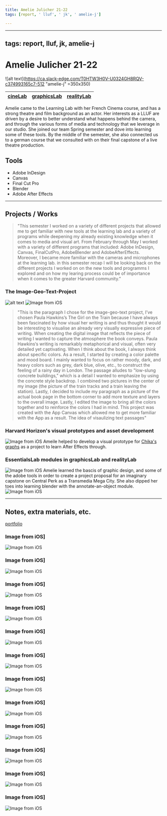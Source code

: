 ```yaml
---
title: Amelie Julicher 21-22
tags: [report, ' lluf', ' jk', ' amelie-j']

---
```


---
tags: report, lluf, jk, amelie-j
---

# Amelie Julicher 21-22
![alt text](https://ca.slack-edge.com/T0HTW3H0V-U0324GH8RQV-c374993165c7-512 "amelie-j" =350x350)



| [cineLab](/6t8nQNOJRnG4kaNfJ9hXDA) | [graphicsLab](/8CstaZbWTL6-3j7tnYo6Fw) | [realityLab](/bA86p68MToWpzQqz9_bF8Q) |
| -------- | -------- | -------- |

   Amelie came to the Learning Lab with her French Cinema course, and has a strong theatre and film background as an actor. Her interests as a LLUF are driven by a desire to better understand what happens behind the camera, and through the various forms of media and technology that we leverage in our studio. She joined our team Spring semester and dove into learning some of these tools. By the middle of the semester, she also connected us to a german course that we consulted with on their final capstone of a live theatre production.
 

## Tools
* Adobe InDesign
* Canvas
* Final Cut Pro
* Blender
* Adobe After Effects
---

## Projects / Works
> "This semester I worked on a variety of different projects that allowed me to get familiar with new tools at the learning lab and a variety of programs while deepening my already existing knowledge when it comes to media and visual art. From February through May I worked with a variety of different programs that included: Adobe InDesign, Canvas, FinalCutPro, AdobeBlender and AdobeAfterEffects. Moreover, I became more familiar with the cameras and microphones at the learning lab. in this semester recap I will be looking back on the different projects I worked on on the new tools and programms I explored and on how my learing process could be of importance when it comes to the greater Harvard community."

### The Image-Geo-Text-Project
![alt text](https://files.slack.com/files-pri/T0HTW3H0V-F032LC5HQ8P/image_from_ios.jpg?pub_secret=8f0377400a)
![Image from iOS](https://files.slack.com/files-pri/T0HTW3H0V-F033NT8F8SU/image_from_ios.jpg?pub_secret=4304bc43c2)
> "This is the paragraph I chose for the image-geo-text project, I’ve chosen Paula Hawkins’s The Girl on the Train because I have always been fascinated by how visual her writing is and thus thought it would be interesting to visualise an already very visually expressive piece of writing. When creating the digital image that reflects the piece of writing I wanted to capture the atmosphere the book conveys. Paula Hawkins‘s writing is remarkably metaphorical and visual, often very detailed yet captivating. When I think about the book, I always think about specific colors. As a result, I started by creating a color palette and mood board. I mainly wanted to focus on rather moody, dark, and heavy colors such as grey, dark blue, olive, etc., to construct the feeling of a rainy day in London. The passage alludes to "low-slung concrete buildings," which is a detail I wanted to emphasize by using the concrete style backdrop. I combined two pictures in the center of my image (the picture of the train tracks and a train leaving the station). Lastly, I decided to include my paragraph as a picture of the actual book page in the bottom corner to add more texture and layers to the overall image. Lastly, I edited the image to bring all the colors together and to reinforce the colors I had in mind. This project was created with the App Canvas which allowed me to get more familiar with the App as a result. The idea of visaulizing text passages" 


### Harvard Horizon's visual prototypes and asset development

![Image from iOS](https://files.slack.com/files-pri/T0HTW3H0V-F034J495T5Y/image_from_ios.jpg?pub_secret=d87a9019ac)
Ameile helped to develop a visual prototype for [Chika's graphs](https://hackmd.io/EIsIJMtNRTyD1UQGoFSugg) as a project to learn After Effects through.


### EssentialsLab modules in graphicsLab and realityLab
![Image from iOS](https://files.slack.com/files-pri/T0HTW3H0V-F03E48NN332/image_from_ios.jpg?pub_secret=e8ae784ed1)
Amelie learned the bascis of graphic design, and some of the adobe tools in order to create a project proposal for an imaginary capstone on Central Perk as a Transmedia Mega City. She also dipped her toes into learning blender with the annotate-an-object module.
![Image from iOS](https://files.slack.com/files-pri/T0HTW3H0V-F039FMN1856/image_from_ios.jpg?pub_secret=4d44797682)


---

## Notes, extra materials, etc.

[portfolio](https://hackmd.io/IJnxr2OJQp2U22thwBYMzA?both)


### Image from iOS]
![Image from iOS](https://files.slack.com/files-pri/T0HTW3H0V-F034J495T5Y/image_from_ios.jpg?pub_secret=d87a9019ac)

### Image from iOS]
![Image from iOS](https://files.slack.com/files-pri/T0HTW3H0V-F032LTGRJ0P/image_from_ios.jpg?pub_secret=93fd32f158)

### Image from iOS]
![Image from iOS](https://files.slack.com/files-pri/T0HTW3H0V-F032LC5HQ8P/image_from_ios.jpg?pub_secret=8f0377400a)

### Image from iOS]
![Image from iOS](https://files.slack.com/files-pri/T0HTW3H0V-F033NT8F8SU/image_from_ios.jpg?pub_secret=4304bc43c2)

### Image from iOS]
![Image from iOS](https://files.slack.com/files-pri/T0HTW3H0V-F037KMF8N79/image_from_ios.jpg?pub_secret=5bbbf29f9f)

### Image from iOS]
![Image from iOS](https://files.slack.com/files-pri/T0HTW3H0V-F0386V4ME9H/image_from_ios.jpg?pub_secret=a09d96d8af)

### Image from iOS]
![Image from iOS](https://files.slack.com/files-pri/T0HTW3H0V-F038WN83648/image_from_ios.jpg?pub_secret=9d02a7e6ab)

### Image from iOS]
![Image from iOS](https://files.slack.com/files-pri/T0HTW3H0V-F03940PR873/image_from_ios.jpg?pub_secret=0e760fc7c7)

### Image from iOS]
![Image from iOS](https://files.slack.com/files-pri/T0HTW3H0V-F039FMN1856/image_from_ios.jpg?pub_secret=4d44797682)

### Image from iOS]
![Image from iOS](https://files.slack.com/files-pri/T0HTW3H0V-F039SKQPFU6/image_from_ios.jpg?pub_secret=64c15846cc)

### Image from iOS]
![Image from iOS](https://files.slack.com/files-pri/T0HTW3H0V-F03C9LK48SD/image_from_ios.jpg?pub_secret=d0a73647bf)

### Image from iOS]
![Image from iOS](https://files.slack.com/files-pri/T0HTW3H0V-F03E48NN332/image_from_ios.jpg?pub_secret=e8ae784ed1)
